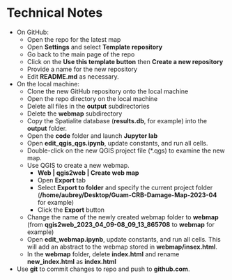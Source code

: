 # Technical Notes

* On GitHub:
	* Open the repo for the latest map
	* Open **Settings** and select **Template repository**
	* Go back to the main page of the repo
	* Click on the **Use this template button** then **Create a new repository**
	* Provide a name for the new repository
	* Edit **README.md** as necessary.
* On the local machine:
	* Clone the new GitHub repository onto the local machine
	* Open the repo directory on the local machine
	* Delete all files in the **output** subdirectories
	* Delete the **webmap** subdirectory
	* Copy the Spatialite database (**results.db**, for example) into the **output** folder.
	* Open the **code** folder and launch **Jupyter lab**
	* Open **edit_qgis_qgs.ipynb**, update constants, and run all cells.
	* Double-click on the new QGIS project file (*.qgs) to examine the new map.
	* Use QGIS to create a new webmap.
		* **Web | qgis2web | Create web map**
		* Open **Export** tab
		* Select **Export to folder** and specify the current project folder (**/home/aubrey/Desktop/Guam-CRB-Damage-Map-2023-04** for example)
		* Click the **Export** button
	* Change the name of the newly created webmap folder to **webmap** (from **qgis2web_2023_04_09-08_09_13_865708** to **webmap** for example)
	* Open **edit_webmap.ipynb**, update constants, and run all cells. This will add an abstract to the webmap stored in **webmap/insex.html**.
	* In the **webmap** folder, delete **index.html** and rename **new_index.html** as **index.html**
* Use **git** to commit changes to repo and push to **github.com**.
	
	


